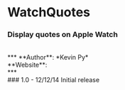 # WatchQuotes
### Display quotes on Apple Watch
<br />
***
**Author**: *Kevin Py*<br />
**Website**: <http://kpy.me><br />
***
<br />
### 1.0 - 12/12/14
Initial release<br />